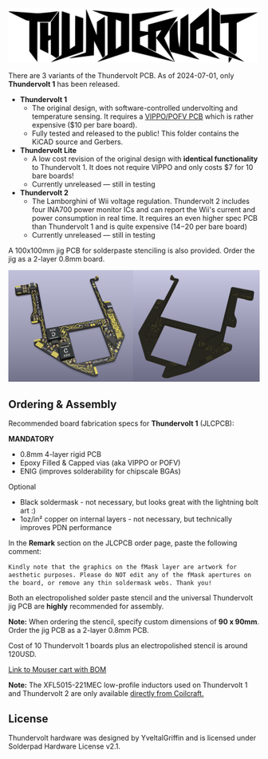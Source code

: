 <picture> <source media="(prefers-color-scheme: dark)" srcset="../images/thundervolt_logo_white.png"> <img src="../images/thundervolt_logo_black.png" width="500"> </picture> 

There are 3 variants of the Thundervolt PCB. As of 2024-07-01, only **Thundervolt 1** has been released.
- **Thundervolt 1**
  - The original design, with software-controlled undervolting and temperature sensing. It requires a [VIPPO/POFV PCB](https://jlcpcb.com/blog/32-Free-Via-in-Pad-on-6-20-Layer-PCBs-with-POFV) which is rather expensive ($10 per bare board).
  - Fully tested and released to the public! This folder contains the KiCAD source and Gerbers.
- **Thundervolt Lite**
  - A low cost revision of the original design with **identical functionality** to Thundervolt 1. It does not require VIPPO and only costs $7 for 10 bare boards!
  - Currently unreleased — still in testing
- **Thundervolt 2**
  - The Lamborghini of Wii voltage regulation. Thundervolt 2 includes four INA700 power monitor ICs and can report the Wii's current and power consumption in real time. It requires an even higher spec PCB than Thundervolt 1 and is quite expensive ($14-$20 per bare board)
  - Currently unreleased — still in testing

A 100x100mm jig PCB for solderpaste stenciling is also provided. Order the jig as a 2-layer 0.8mm board.

<img src="../images/thundervolt_pcb.png" />

## Ordering & Assembly
Recommended board fabrication specs for **Thundervolt 1** (JLCPCB):

**MANDATORY**
- 0.8mm 4-layer rigid PCB
- Epoxy Filled & Capped vias (aka VIPPO or POFV)
- ENIG (improves solderability for chipscale BGAs)

Optional
- Black soldermask - not necessary, but looks great with the lightning bolt art :)
- 1oz/in² copper on internal layers - not necessary, but technically improves PDN performance

In the **Remark** section on the JLCPCB order page, paste the following comment:
```
Kindly note that the graphics on the fMask layer are artwork for aesthetic purposes. Please do NOT edit any of the fMask apertures on the board, or remove any thin soldermask webs. Thank you!
```

Both an electropolished solder paste stencil and the universal Thundervolt jig PCB are **highly** recommended for assembly. 

**Note:** When ordering the stencil, specify custom dimensions of **90 x 90mm**. Order the jig PCB as a 2-layer 0.8mm PCB.

Cost of 10 Thundervolt 1 boards plus an electropolished stencil is around 120USD.

[Link to Mouser cart with BOM](https://www.mouser.com/ProjectManager/ProjectDetail.aspx?AccessID=D2F0182832)

**Note:** The XFL5015-221MEC low-profile inductors used on Thundervolt 1 and Thundervolt 2 are only available [directly from Coilcraft.](https://www.coilcraft.com/en-us/products/power/shielded-inductors/molded-inductor/xfl/xfl501x/xfl5015-221/)

## License

Thundervolt hardware was designed by YveltalGriffin and is licensed under Solderpad Hardware License v2.1.
